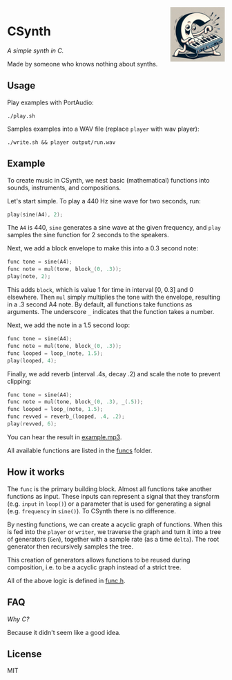 <img src="logo.jpg" width="25%" height="25%" align="right" alt="CSynth logo">

# CSynth

*A simple synth in C.*

Made by someone who knows nothing about synths.

## Usage

Play examples with PortAudio:

    ./play.sh

Samples examples into a WAV file (replace `player` with wav player):

    ./write.sh && player output/run.wav

## Example

To create music in CSynth, we nest basic (mathematical) functions into sounds,
instruments, and compositions.

Let's start simple. To play a 440 Hz sine wave for two seconds, run:

```c
play(sine(A4), 2);
```

The `A4` is 440, `sine` generates a sine wave at the given frequency, and `play`
samples the sine function for 2 seconds to the speakers.

Next, we add a block envelope to make this into a 0.3 second note:

```c
func tone = sine(A4);
func note = mul(tone, block_(0, .3));
play(note, 2);
```

This adds `block`, which is value 1 for time in interval [0, 0.3] and 0
elsewhere. Then `mul` simply multiplies the tone with the envelope, resulting in
a .3 second A4 note. By default, all functions take functions as arguments. The
underscore `_` indicates that the function takes a number.

Next, we add the note in a 1.5 second loop:

```c
func tone = sine(A4);
func note = mul(tone, block_(0, .3));
func looped = loop_(note, 1.5);
play(looped, 4);
```

Finally, we add reverb (interval .4s, decay .2) and scale the note to prevent
clipping:

```c
func tone = sine(A4);
func note = mul(tone, block_(0, .3), _(.5));
func looped = loop_(note, 1.5);
func revved = reverb_(looped, .4, .2);
play(revved, 6);
```

You can hear the result in
[example.mp3](https://github.com/leovandriel/csynth/raw/main/output/example.mp3).

All available functions are listed in the [funcs](src/funcs) folder.

## How it works

The `func` is the primary building block. Almost all functions take another
functions as input. These inputs can represent a signal that they transform
(e.g. `input` in `loop()`) or a parameter that is used for generating a signal
(e.g. `frequency` in `sine()`). To CSynth there is no difference.

By nesting functions, we can create a acyclic graph of functions. When this is
fed into the `player` or `writer`, we traverse the graph and turn it into a tree
of generators (`Gen`), together with a sample rate (as a time `delta`). The root
generator then recursively samples the tree.

This creation of generators allows functions to be reused during composition,
i.e. to be a acyclic graph instead of a strict tree.

All of the above logic is defined in [func.h](src/core/func.h).

## FAQ

*Why C?*

Because it didn't seem like a good idea.

## License

MIT
